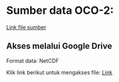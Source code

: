 # Sumber data OCO-2:  
[Link file sumber](https://disc.gsfc.nasa.gov/datasets/OCO2_L2_Lite_FP_10r/summary (OCO-2))

## Akses melalui Google Drive
Format data: NetCDF

Klik link berikut untuk mengakses file: [Link](https://drive.google.com/drive/folders/12TcIOyPo5d7vP_P-n7-OHzrDbvjj4C6d?usp=sharing)
